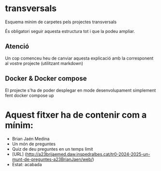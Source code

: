 # transversals
Esquema mínim de carpetes pels projectes transversals

És obligatori seguir aquesta estructura tot i que la podeu ampliar.

## Atenció
Un cop comenceu heu de canviar aquesta explicació amb la corresponent al vostre projecte (utilitzant markdown)

## Docker & Docker compose
El projecte s'ha de poder desplegar en mode desenvolupament simplement fent docker compose up

# Aquest fitxer ha de contenir com a mínim:
 * Brian Jaén Medina
 * Un món de preguntes
 * Quiz de deu preguntes en un temps limit
 * [URL] (http://a23brijaemed.daw.inspedralbes.cat/tr0-2024-2025-un-munt-de-preguntes-a23BrianJaen/web/)
 * Estat: acabada
